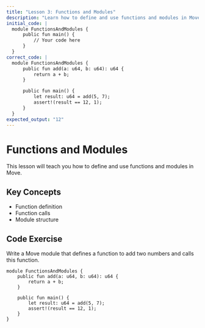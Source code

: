 ```yaml
---
title: "Lesson 3: Functions and Modules"
description: "Learn how to define and use functions and modules in Move."
initial_code: |
  module FunctionsAndModules {
      public fun main() {
          // Your code here
      }
  }
correct_code: |
  module FunctionsAndModules {
      public fun add(a: u64, b: u64): u64 {
          return a + b;
      }

      public fun main() {
          let result: u64 = add(5, 7);
          assert!(result == 12, 1);
      }
  }
expected_output: "12"
---
```


# Functions and Modules

This lesson will teach you how to define and use functions and modules in Move.

## Key Concepts

- Function definition
- Function calls
- Module structure

## Code Exercise

Write a Move module that defines a function to add two numbers and calls this function.
```move
module FunctionsAndModules {
    public fun add(a: u64, b: u64): u64 {
        return a + b;
    }

    public fun main() {
        let result: u64 = add(5, 7);
        assert!(result == 12, 1);
    }
}
```